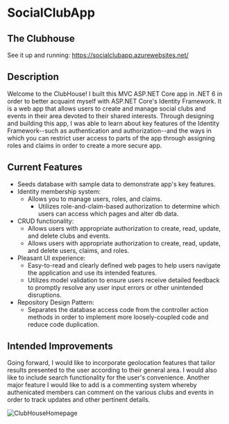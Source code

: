 # SocialClubApp

## The Clubhouse
See it up and running: https://socialclubapp.azurewebsites.net/


## Description

Welcome to the ClubHouse! I built this MVC ASP.NET Core app in .NET 6 in order to better acquaint myself with ASP.NET Core's Identity Framework. It is a web app that allows users to create and manage social clubs and events in their area devoted to their shared interests. Through designing and building this app, I was able to learn about key features of the Identity Framework--such as authentication and authorization--and the ways in which you can restrict user access to parts of the app through assigning roles and claims in order to create a more secure app.

## Current Features
* Seeds database with sample data to demonstrate app's key features.
* Identity membership system:
  * Allows you to manage users, roles, and claims.
    * Utilizes role-and-claim-based authorization to determine which users can access which pages and alter db data.    
* CRUD functionality:
  * Allows users with appropriate authorization to create, read, update, and delete clubs and events. 
  * Allows users with appropriate authorization to create, read, update, and delete  users, claims, and roles.
* Pleasant UI experience:
  * Easy-to-read and clearly defined web pages to help users navigate the application and use its intended features.
  * Utilizes model validation to ensure users receive detailed feedback to promptly resolve any user input errors or other unintended disruptions.
* Repository Design Pattern:
  * Separates the database access code from the controller action methods in order to implement more loosely-coupled code and reduce code duplication.   


## Intended Improvements

Going forward, I would like to incorporate geolocation features that tailor results presented to the user according to their general area. I would also like to include search functionality for the user's convenience. Another major feature I would like to add is a commenting system whereby authenicated members can comment on the various clubs and events in order to track updates and other pertinent details. 


![ClubHouseHomepage](https://user-images.githubusercontent.com/91097715/167471401-5dd897b3-23c0-4948-81b8-c46b97bf5178.JPG)
<!--
![ClubHouseListUsers](https://user-images.githubusercontent.com/91097715/167471424-463dfe25-d149-4214-b7d5-c21bb1d51fc3.JPG)


<![ClubHouseEditUser](https://user-images.githubusercontent.com/91097715/167471429-f74ae533-a31c-4fd4-882b-4a85e2734ae9.JPG)


-->
